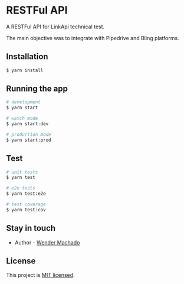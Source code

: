 # RESTFul API

A RESTFul API for LinkApi technical test.

The main objective was to integrate with Pipedrive and Bling platforms.

## Installation

```bash
$ yarn install
```

## Running the app

```bash
# development
$ yarn start

# watch mode
$ yarn start:dev

# production mode
$ yarn start:prod
```

## Test

```bash
# unit tests
$ yarn test

# e2e tests
$ yarn test:e2e

# test coverage
$ yarn test:cov
```

## Stay in touch

- Author - [Wender Machado](https://www.linkedin.com/in/wenderpmachado)

## License

This project is [MIT licensed](LICENSE).

